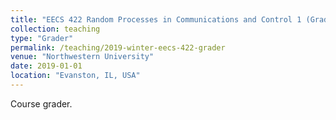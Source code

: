 ```yaml
---
title: "EECS 422 Random Processes in Communications and Control 1 (Grader)"
collection: teaching
type: "Grader"
permalink: /teaching/2019-winter-eecs-422-grader
venue: "Northwestern University"
date: 2019-01-01
location: "Evanston, IL, USA"
---
```


Course grader.

